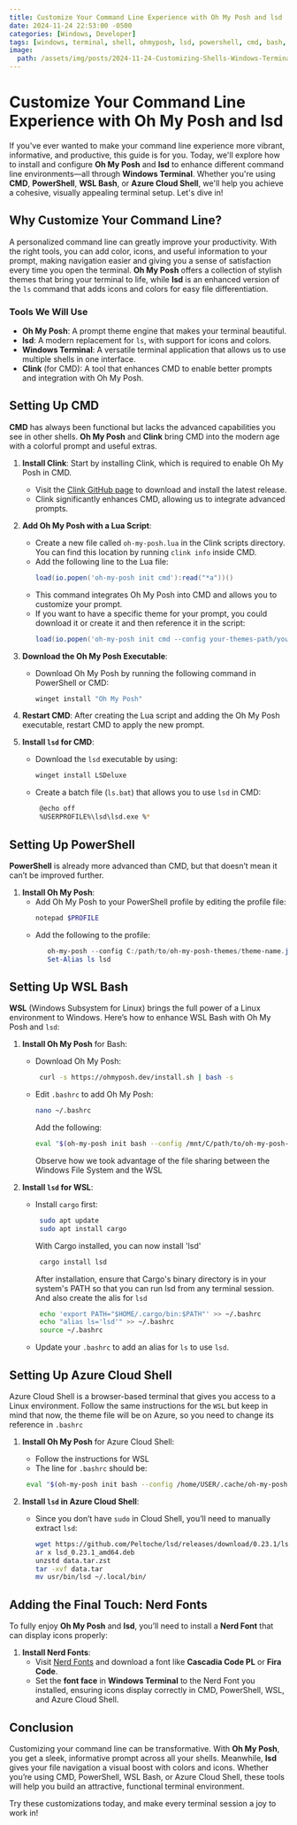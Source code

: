 ```yaml
---
title: Customize Your Command Line Experience with Oh My Posh and lsd
date: 2024-11-24 22:53:00 -0500
categories: [Windows, Developer]
tags: [windows, terminal, shell, ohmyposh, lsd, powershell, cmd, bash, azure cloud shell] 
image:
  path: /assets/img/posts/2024-11-24-Customizing-Shells-Windows-Terminal.png
---
```


# Customize Your Command Line Experience with Oh My Posh and lsd

If you've ever wanted to make your command line experience more vibrant, informative, and productive, this guide is for you. Today, we'll explore how to install and configure **Oh My Posh** and **lsd** to enhance different command line environments—all through **Windows Terminal**. Whether you're using **CMD**, **PowerShell**, **WSL Bash**, or **Azure Cloud Shell**, we'll help you achieve a cohesive, visually appealing terminal setup. Let's dive in!

## Why Customize Your Command Line?
A personalized command line can greatly improve your productivity. With the right tools, you can add color, icons, and useful information to your prompt, making navigation easier and giving you a sense of satisfaction every time you open the terminal. **Oh My Posh** offers a collection of stylish themes that bring your terminal to life, while **lsd** is an enhanced version of the `ls` command that adds icons and colors for easy file differentiation.

### Tools We Will Use
- **Oh My Posh**: A prompt theme engine that makes your terminal beautiful.
- **lsd**: A modern replacement for `ls`, with support for icons and colors.
- **Windows Terminal**: A versatile terminal application that allows us to use multiple shells in one interface.
- **Clink** (for CMD): A tool that enhances CMD to enable better prompts and integration with Oh My Posh.

## Setting Up CMD

**CMD** has always been functional but lacks the advanced capabilities you see in other shells. **Oh My Posh** and **Clink** bring CMD into the modern age with a colorful prompt and useful extras.

1. **Install Clink**: Start by installing Clink, which is required to enable Oh My Posh in CMD.
   - Visit the [Clink GitHub page](https://github.com/chrisant996/clink/releases) to download and install the latest release.
   - Clink significantly enhances CMD, allowing us to integrate advanced prompts.

2. **Add Oh My Posh with a Lua Script**:
   - Create a new file called `oh-my-posh.lua` in the Clink scripts directory. You can find this location by running `clink info` inside CMD.
   - Add the following line to the Lua file:
     ```lua
     load(io.popen('oh-my-posh init cmd'):read("*a"))()
     ```
   - This command integrates Oh My Posh into CMD and allows you to customize your prompt.
   - If you want to have a specific theme for your prompt, you could download it or create it and then reference it in the script:
      ```lua
      load(io.popen('oh-my-posh init cmd --config your-themes-path/your-theme-name.omp.json'):read("*a"))()
      ``` 

3. **Download the Oh My Posh Executable**:
   - Download Oh My Posh by running the following command in PowerShell or CMD:
      ```sh
      winget install "Oh My Posh"
      ```

4. **Restart CMD**: After creating the Lua script and adding the Oh My Posh executable, restart CMD to apply the new prompt.

5. **Install `lsd` for CMD**:
   - Download the `lsd` executable by using:
      ```sh
      winget install LSDeluxe
      ```
   - Create a batch file (`ls.bat`) that allows you to use `lsd` in CMD:
     ```sh
      @echo off
      %USERPROFILE%\lsd\lsd.exe %*
     ```

## Setting Up PowerShell
**PowerShell** is already more advanced than CMD, but that doesn’t mean it can’t be improved further.

1. **Install Oh My Posh**:
   - Add Oh My Posh to your PowerShell profile by editing the profile file:
     ```powershell
     notepad $PROFILE
     ```
   - Add the following to the profile:
     ```powershell
        oh-my-posh --config C:/path/to/oh-my-posh-themes/theme-name.json init pwsh | Invoke-Expression
        Set-Alias ls lsd
     ```

## Setting Up WSL Bash
**WSL** (Windows Subsystem for Linux) brings the full power of a Linux environment to Windows. Here’s how to enhance WSL Bash with Oh My Posh and `lsd`:

1. **Install Oh My Posh** for Bash:
   - Download Oh My Posh:
     ```sh
      curl -s https://ohmyposh.dev/install.sh | bash -s
     ```
   - Edit `.bashrc` to add Oh My Posh:
     ```sh
     nano ~/.bashrc
     ```
     Add the following:
     ```sh
     eval "$(oh-my-posh init bash --config /mnt/C/path/to/oh-my-posh-themes/theme-name.json)"
     ```
     Observe how we took advantage of the file sharing between the Windows File System and the WSL

2. **Install `lsd` for WSL**:
   - Install `cargo` first:
     ```sh
      sudo apt update
      sudo apt install cargo     
     ```
     With Cargo installed, you can now install 'lsd'
     ```sh
      cargo install lsd
     ```
     After installation, ensure that Cargo's binary directory is in your system's PATH so that you can run lsd from any terminal session. And also create the alis for `lsd`
     ```sh
      echo 'export PATH="$HOME/.cargo/bin:$PATH"' >> ~/.bashrc
      echo "alias ls='lsd'" >> ~/.bashrc
      source ~/.bashrc
     ```

   - Update your `.bashrc` to add an alias for `ls` to use `lsd`.

## Setting Up Azure Cloud Shell
Azure Cloud Shell is a browser-based terminal that gives you access to a Linux environment. Follow the same instructions for the `WSL` but keep in mind that now, the theme file will be on Azure, so you need to change its reference in `.bashrc`

1. **Install Oh My Posh** for Azure Cloud Shell:
   - Follow the instructions for WSL
   - The line for `.bashrc` should be:
   ```sh
    eval "$(oh-my-posh init bash --config /home/USER/.cache/oh-my-posh/themes/THEME-NAME.omp.json)"
   ```
   
2. **Install `lsd` in Azure Cloud Shell**:
   - Since you don’t have `sudo` in Cloud Shell, you’ll need to manually extract `lsd`:
     ```sh
     wget https://github.com/Peltoche/lsd/releases/download/0.23.1/lsd_0.23.1_amd64.deb
     ar x lsd_0.23.1_amd64.deb
     unzstd data.tar.zst
     tar -xvf data.tar
     mv usr/bin/lsd ~/.local/bin/
     ```

## Adding the Final Touch: Nerd Fonts
To fully enjoy **Oh My Posh** and **lsd**, you’ll need to install a **Nerd Font** that can display icons properly:

1. **Install Nerd Fonts**:
   - Visit [Nerd Fonts](https://www.nerdfonts.com/font-downloads) and download a font like **Cascadia Code PL** or **Fira Code**.
   - Set the **font face** in **Windows Terminal** to the Nerd Font you installed, ensuring icons display correctly in CMD, PowerShell, WSL, and Azure Cloud Shell.

## Conclusion
Customizing your command line can be transformative. With **Oh My Posh**, you get a sleek, informative prompt across all your shells. Meanwhile, **lsd** gives your file navigation a visual boost with colors and icons. Whether you’re using CMD, PowerShell, WSL Bash, or Azure Cloud Shell, these tools will help you build an attractive, functional terminal environment.

Try these customizations today, and make every terminal session a joy to work in!

